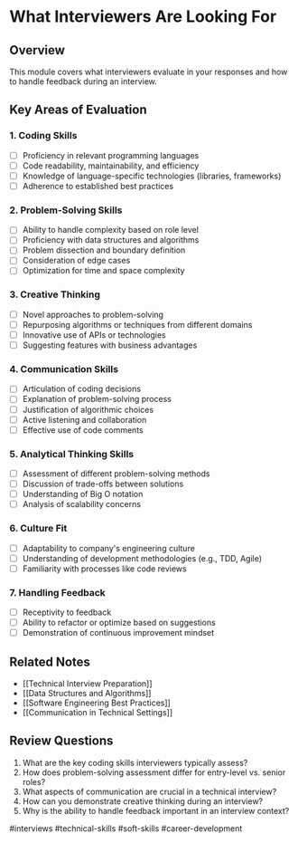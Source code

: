 # What Interviewers Are Looking For

## Overview
This module covers what interviewers evaluate in your responses and how to handle feedback during an interview.

## Key Areas of Evaluation

### 1. Coding Skills
- [ ] Proficiency in relevant programming languages
- [ ] Code readability, maintainability, and efficiency
- [ ] Knowledge of language-specific technologies (libraries, frameworks)
- [ ] Adherence to established best practices

### 2. Problem-Solving Skills
- [ ] Ability to handle complexity based on role level
- [ ] Proficiency with data structures and algorithms
- [ ] Problem dissection and boundary definition
- [ ] Consideration of edge cases
- [ ] Optimization for time and space complexity

### 3. Creative Thinking
- [ ] Novel approaches to problem-solving
- [ ] Repurposing algorithms or techniques from different domains
- [ ] Innovative use of APIs or technologies
- [ ] Suggesting features with business advantages

### 4. Communication Skills
- [ ] Articulation of coding decisions
- [ ] Explanation of problem-solving process
- [ ] Justification of algorithmic choices
- [ ] Active listening and collaboration
- [ ] Effective use of code comments

### 5. Analytical Thinking Skills
- [ ] Assessment of different problem-solving methods
- [ ] Discussion of trade-offs between solutions
- [ ] Understanding of Big O notation
- [ ] Analysis of scalability concerns

### 6. Culture Fit
- [ ] Adaptability to company's engineering culture
- [ ] Understanding of development methodologies (e.g., TDD, Agile)
- [ ] Familiarity with processes like code reviews

### 7. Handling Feedback
- [ ] Receptivity to feedback
- [ ] Ability to refactor or optimize based on suggestions
- [ ] Demonstration of continuous improvement mindset

## Related Notes
- [[Technical Interview Preparation]]
- [[Data Structures and Algorithms]]
- [[Software Engineering Best Practices]]
- [[Communication in Technical Settings]]

## Review Questions
1. What are the key coding skills interviewers typically assess?
2. How does problem-solving assessment differ for entry-level vs. senior roles?
3. What aspects of communication are crucial in a technical interview?
4. How can you demonstrate creative thinking during an interview?
5. Why is the ability to handle feedback important in an interview context?

#interviews #technical-skills #soft-skills #career-development